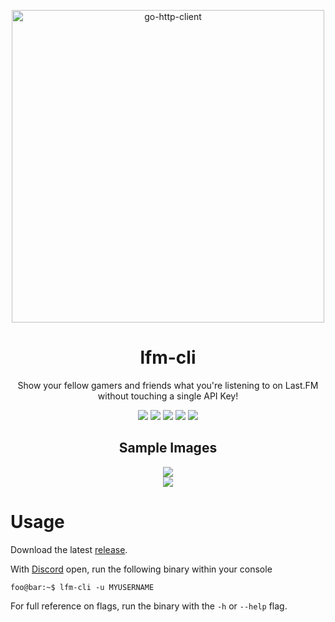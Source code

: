 <p align="center">
	<a href="https://last.fm/"><img alt="go-http-client" src="https://www.last.fm/static/images/lastfm_logo_facebook.15d8133be114.png" width="500"></a>
</p>

<h1 align="center">
  lfm-cli
</h1>

<p align="center">
  Show your fellow gamers and friends what you're listening to on Last.FM without touching a single API Key!
</p>

<p align="center">
  <img src="https://img.shields.io/github/go-mod/go-version/twangodev/lfm-cli">
  <img src="https://img.shields.io/github/actions/workflow/status/twangodev/lfm-cli/build.yml?branch=master">
  <img src="https://img.shields.io/badge/Platforms-Windows%2C%20MacOS%2C%20Linux-orange">
  <img src="https://img.shields.io/github/license/twangodev/lfm-cli">
  <a href="https://github.com/twangodev/lfm-cli/actions/workflows/codeql.yml">
  	<img src="https://github.com/twangodev/lfm-cli/actions/workflows/codeql.yml/badge.svg?branch=master">
  </a>
</p>

<h2 align="center">
  Sample Images
</h2>
<p align="center">
  <img src="https://raw.githubusercontent.com/music2discord/lfm-cli/master/github-assets/screenshot-1.png"><br>
  <img src="https://raw.githubusercontent.com/music2discord/lfm-cli/master/github-assets/screenshot-2.png">
</p>

# Usage
Download the latest [release](https://github.com/lfm2discord/lfm2discord-cli/releases).

With [Discord](https://discord.com/) open, run the following binary within your console
```console
foo@bar:~$ lfm-cli -u MYUSERNAME
```
For full reference on flags, run the binary with the `-h` or `--help` flag.


